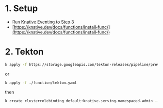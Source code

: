 # 1. Setup

- Run [Knative Eventing to Step 3](./demo-eventing.md)
- [https://knative.dev/docs/functions/install-func/](https://knative.dev/docs/functions/install-func/)

# 2. Tekton
```bash
k apply -f https://storage.googleapis.com/tekton-releases/pipeline/previous/v0.49.0/release.yaml
```

or

```bash
k apply -f ./function/tekton.yaml
```

then
```bash
k create clusterrolebinding default:knative-serving-namespaced-admin --clusterrole=knative-serving-namespaced-admin  --serviceaccount=default:default
```